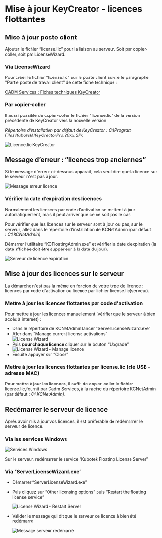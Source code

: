 # Mise à jour KeyCreator - licences flottantes

## Mise à jour poste client

Ajouter le fichier “license.lic” pour la liaison au serveur. Soit par copier-coller, soit par LicenseWizard.

### Via LicenseWizard

Pour créer le fichier "license.lic" sur le poste client suivre le paragraphe "Partie poste de travail client" de cette fiche technique :

[CADM Services : Fiches techniques KeyCreator](http://fiches-techniques.kubotekfrance.fr/#/installation/guide-dinstallation-serveur?id=partie-poste-de-travail-client)

### Par copier-coller

Il aussi possible de copier-coller le fichier "license.lic" de la version précédente de KeyCreator vers la nouvelle version

*Répertoire d'installation par défaut de KeyCreator : C:\Program Files\Kubotek\KeyCreatorPro.20xx.SPx*

![Licence.lic KeyCreator](../assets/images_fiches/maj-keycreator-licences-flottantes/explorer_licence.png)


## Message d’erreur : “licences trop anciennes”

Si le message d'erreur ci-dessous apparait, cela veut dire que la licence sur le serveur n'est pas à jour.

![Message erreur licence](../assets/images_fiches/maj-keycreator-licences-flottantes/msg-erreur-licence.png)

### Vérifier la date d’expiration des licences

Normalement les licences par code d'activation se mettent à jour automatiquement, mais il peut arriver que ce ne soit pas le cas.

Pour vérifier que les licences sur le serveur sont à jour ou pas, sur le serveur, allez dans le répertoire d’installation de KCNetAdmin (par défaut : *C:\KCNetAdmin)*

Démarrer l’utilitaire “KCFloatingAdmin.exe” et vérifier la date d’expiration (la date affichée doit être suppérieur à la date du jour).

![Serveur de licence expiration](../assets/images_fiches/maj-keycreator-licences-flottantes/serveur_licence_expire.png)

## Mise à jour des licences sur le serveur

La démarche n'est pas la même en foncion de votre type de licence : licences par code d'activation ou licence par fichier license.lic(serveur).

### Mettre à jour les licences flottantes par code d'activation

Pour mettre à jour les licences manuellement (vérifier que le serveur à bien accès à internet) :

- Dans le répertoire de KCNetAdmin lancer “ServerLicenseWizard.exe”
- Aller dans “Manage current license activations”  
    ![License Wizard](../assets/images_fiches/maj-keycreator-licences-flottantes/lw_home.png)
- Puis **pour chaque licence** cliquer sur le bouton “Upgrade”  
    ![License Wizard - Manage licence](../assets/images_fiches/maj-keycreator-licences-flottantes/lw_manage_licence.png)
- Ensuite appuyer sur “Close”

### Mettre à jour les licences flottantes par license.lic (clé USB - adresse MAC)

Pour mettre à jour les licences, il suffit de copier-coller le fichier license.lic,fournit par Cadm Services, à la racine du répertoire KCNetAdmin (par défaut : *C:\KCNetAdmin)*.

## Redémarrer le serveur de licence

Après avoir mis à jour vos licences, il est préférable de redémarrer le serveur de licence.

### Via les services Windows

![Services Windows](../assets/images_fiches/maj-keycreator-licences-flottantes/services_windows.png)


Sur le serveur, redémarrer le service “Kubotek Floating License Server”

### Via “ServerLicenseWizard.exe”

- Démarrer “ServerLicenseWizard.exe”
- Puis cliquez sur “Other licensing options” puis “Restart the floating license service”
    
    ![License Wizard - Restart Server](../assets/images_fiches/maj-keycreator-licences-flottantes/lw_restart_server.png)
    

- Valider le message qui dit que le serveur de licence à bien été redémarré
    
    ![Message serveur redémarré](../assets/images_fiches/maj-keycreator-licences-flottantes/msg_server_restarted.png)
    